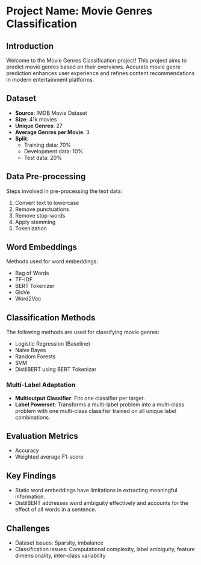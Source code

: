 # Project Name: Movie Genres Classification

## Introduction
Welcome to the Movie Genres Classification project! This project aims to predict movie genres based on their overviews. Accurate movie genre prediction enhances user experience and refines content recommendations in modern entertainment platforms.

## Dataset
- **Source**: IMDB Movie Dataset
- **Size**: 41k movies
- **Unique Genres**: 27
- **Average Genres per Movie**: 3
- **Split**: 
  - Training data: 70%
  - Development data: 10%
  - Test data: 20%

## Data Pre-processing
Steps involved in pre-processing the text data:
1. Convert text to lowercase
2. Remove punctuations
3. Remove stop-words
4. Apply stemming
5. Tokenization

## Word Embeddings
Methods used for word embeddings:
- Bag of Words
- TF-IDF
- BERT Tokenizer
- GloVe
- Word2Vec

## Classification Methods
The following methods are used for classifying movie genres:
- Logistic Regression (Baseline)
- Naïve Bayes
- Random Forests
- SVM
- DistilBERT using BERT Tokenizer

### Multi-Label Adaptation
- **Multioutput Classifier**: Fits one classifier per target.
- **Label Powerset**: Transforms a multi-label problem into a multi-class problem with one multi-class classifier trained on all unique label combinations.

## Evaluation Metrics
- Accuracy
- Weighted average F1-score

## Key Findings
- Static word embeddings have limitations in extracting meaningful information.
- DistilBERT addresses word ambiguity effectively and accounts for the effect of all words in a sentence.

## Challenges
- Dataset issues: Sparsity, imbalance
- Classification issues: Computational complexity, label ambiguity, feature dimensionality, inter-class variability
